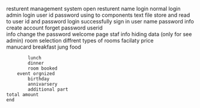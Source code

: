 resturent management system
    open
         resturent name
    login
        normal login
        admin login
        user id
        password
            using  to components
            text file store and read to user id and password
            login successfully
    sign in
        user name
        password
        info
        create account
    forget password
        userid  
        info
    change the password
    welcome page 
        staf info 
            hiding data (only for see admin)
        room selection
            diffrent types  of rooms
            facilaty
            price  
        manucard
            breakfast
                jung food
                
            lunch 
            dinner
            room booked
        event orgnized
            birthday
            annivarsery
            additional part
    total amount
    end
